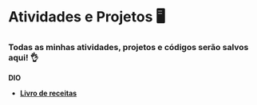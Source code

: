 # Atividades e Projetos :desktop_computer:



### Todas as minhas atividades, projetos e códigos serão salvos aqui! :ok_hand:



__DIO__
- __[Livro de receitas](https://github.com/Fillpin/Workspace/tree/master/Cursos/DIO/livro-receitas)__
